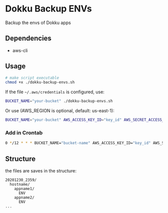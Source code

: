 # Dokku Backup ENVs

Backup the envs of Dokku apps

## Dependencies

- aws-cli

## Usage

```sh
# make script executable
chmod +x ./dokku-backup-envs.sh
```

If the file `~/.aws/credentials` is configured, use:
```sh
BUCKET_NAME="your-bucket" ./dokku-backup-envs.sh
```

Or use (AWS_REGION is optional, default: us-east-1):
```sh
BUCKET_NAME="your-bucket" AWS_ACCESS_KEY_ID="key_id" AWS_SECRET_ACCESS_KEY="secret" AWS_REGION="us-east-1" ./dokku-backup-envs.sh
```

### Add in Crontab

```sh
0 */12 * * * BUCKET_NAME="bucket-name" AWS_ACCESS_KEY_ID="key_id" AWS_SECRET_ACCESS_KEY="secret" AWS_REGION=us-east-1 /bin/sh /root/scripts/dokku-backup-envs.sh
```

## Structure

the files are saves in the structure:
```
20201230_2359/
  hostname/
    appname1/
      ENV
    appname2/
      ENV
...
```
